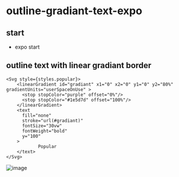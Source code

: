 # outline-gradiant-text-expo

## start
- expo start

## outline text with linear gradiant border 

```
<Svg style={styles.popular}>
    <linearGradient id="gradiant" x1="0" x2="0" y1="0" y2="80%" gradientUnits="userSpaceOnUse" >
      <stop stopColor="purple" offset="0%"/>
      <stop stopColor="#1e5d7d" offset="100%"/> 
    </linearGradient>
    <text
      fill="none"
      stroke="url(#gradiant)"
      fontSize="30vw"
      fontWeight="bold"
      y="100"
    >
            Popular
    </text>
</Svg>
```

![image](https://user-images.githubusercontent.com/54714643/145202868-18bf6fac-3eac-4310-a9aa-c9e009b85b33.png)


